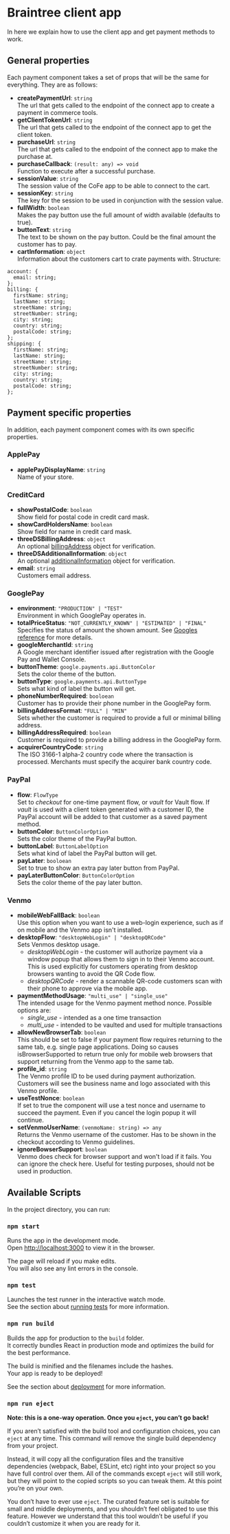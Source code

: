 # Braintree client app

In here we explain how to use the client app and get payment methods to work.

## General properties

Each payment component takes a set of props that will be the same for everything. They are as follows:
- **createPaymentUrl**: `string`  
    The url that gets called to the endpoint of the connect app to create a payment in commerce tools.
- **getClientTokenUrl**: `string`  
    The url that gets called to the endpoint of the connect app to get the client token.
- **purchaseUrl**: `string`  
    The url that gets called to the endpoint of the connect app to make the purchase at.
- **purchaseCallback**: `(result: any) => void`  
    Function to execute after a successful purchase.
- **sessionValue**: `string`  
    The session value of the CoFe app to be able to connect to the cart.
- **sessionKey**: `string`  
    The key for the session to be used in conjunction with the session value.
- **fullWidth**: `boolean`  
    Makes the pay button use the full amount of width available (defaults to true).
- **buttonText**: `string`  
    The text to be shown on the pay button. Could be the final amount the customer has to pay.
- **cartInformation**: `object`  
Information about the customers cart to crate payments with. 
Structure:
```
account: {
  email: string;
};
billing: {
  firstName: string;
  lastName: string;
  streetName: string;
  streetNumber: string;
  city: string;
  country: string;
  postalCode: string;
};
shipping: {
  firstName: string;
  lastName: string;
  streetName: string;
  streetNumber: string;
  city: string;
  country: string;
  postalCode: string;
};
 ```
## Payment specific properties
In addition, each payment component comes with its own specific properties.

### ApplePay
- **applePayDisplayName**: `string`  
    Name of your store.

### CreditCard
- **showPostalCode**: `boolean`  
  Show field for postal code in credit card mask.
- **showCardHoldersName**: `boolean`  
    Show field for name in credit card mask.
- **threeDSBillingAddress**: `object`  
    An optional [billingAddress](https://braintree.github.io/braintree-web/current/ThreeDSecure.html#~billingAddress) object for verification.
- **threeDSAdditionalInformation**: `object`  
    An optional [additionalInformation](https://braintree.github.io/braintree-web/current/ThreeDSecure.html#~additionalInformation) object for verification.
- **email**: `string`  
    Customers email address.

### GooglePay
- **environment**: `"PRODUCTION" | "TEST"`  
  Environment in which GooglePay operates in.
- **totalPriceStatus**: `"NOT_CURRENTLY_KNOWN" | "ESTIMATED" | "FINAL"`  
  Specifies the status of amount the shown amount. See [Googles reference](https://developers.google.com/pay/api/web/reference/request-objects#TransactionInfo) for more details.
- **googleMerchantId**: `string`  
  A Google merchant identifier issued after registration with the Google Pay and Wallet Console.
- **buttonTheme**: `google.payments.api.ButtonColor`  
  Sets the color theme of the button.
- **buttonType**: `google.payments.api.ButtonType`  
  Sets what kind of label the button will get. 
- **phoneNumberRequired**: `booloean`  
  Customer has to provide their phone number in the GooglePay form.
- **billingAddressFormat**: `"FULL" | "MIN"`  
  Sets whether the customer is required to provide a full or minimal billing address.
- **billingAddressRequired**: `boolean`  
  Customer is required to provide a billing address in the GooglePay form.
- **acquirerCountryCode**: `string`  
  The ISO 3166-1 alpha-2 country code where the transaction is processed. Merchants must specify the acquirer bank country code.

### PayPal
- **flow**: `FlowType`  
  Set to *checkout* for one-time payment flow, or *vault* for Vault flow. If *vault* is used with a client token generated with a customer ID, the PayPal account will be added to that customer as a saved payment method.
- **buttonColor**: `ButtonColorOption`  
  Sets the color theme of the PayPal button.
- **buttonLabel**: `ButtonLabelOption`  
  Sets what kind of label the PayPal button will get.
- **payLater**: `booloean`  
  Set to true to show an extra pay later button from PayPal. 
- **payLaterButtonColor**: `ButtonColorOption`  
  Sets the color theme of the pay later button.

### Venmo
- **mobileWebFallBack**: `boolean`  
  Use this option when you want to use a web-login experience, such as if on mobile and the Venmo app isn't installed.
- **desktopFlow**: `"desktopWebLogin" | "desktopQRCode"`  
  Sets Venmos desktop usage.
  - *desktopWebLogin* - the customer will authorize payment via a window popup that allows them to sign in to their Venmo account. This is used explicitly for customers operating from desktop browsers wanting to avoid the QR Code flow.
  - *desktopQRCode* - render a scannable QR-code customers scan with their phone to approve via the mobile app.
- **paymentMethodUsage**: `"multi_use" | "single_use"`  
  The intended usage for the Venmo payment method nonce. Possible options are:
  - *single_use* - intended as a one time transaction
  - *multi_use* - intended to be vaulted and used for multiple transactions
- **allowNewBrowserTab**: `boolean`  
  This should be set to false if your payment flow requires returning to the same tab, e.g. single page applications. Doing so causes isBrowserSupported to return true only for mobile web browsers that support returning from the Venmo app to the same tab.
- **profile_id**: `string`  
  The Venmo profile ID to be used during payment authorization. Customers will see the business name and logo associated with this Venmo profile.
- **useTestNonce**: `boolean`  
  If set to true the component will use a test nonce and username to succeed the payment. Even if you cancel the login popup it will continue.
- **setVenmoUserName**: `(venmoName: string) => any`  
  Returns the Venmo username of the customer. Has to be shown in the checkout according to Venmo guidelines.
- **ignoreBowserSupport**: `boolean`  
  Venmo does check for browser support and won't load if it fails. You can ignore the check here. Useful for testing purposes, should not be used in production.

## Available Scripts

In the project directory, you can run:

### `npm start`

Runs the app in the development mode.\
Open [http://localhost:3000](http://localhost:3000) to view it in the browser.

The page will reload if you make edits.\
You will also see any lint errors in the console.

### `npm test`

Launches the test runner in the interactive watch mode.\
See the section about [running tests](https://facebook.github.io/create-react-app/docs/running-tests) for more information.

### `npm run build`

Builds the app for production to the `build` folder.\
It correctly bundles React in production mode and optimizes the build for the best performance.

The build is minified and the filenames include the hashes.\
Your app is ready to be deployed!

See the section about [deployment](https://facebook.github.io/create-react-app/docs/deployment) for more information.

### `npm run eject`

**Note: this is a one-way operation. Once you `eject`, you can’t go back!**

If you aren’t satisfied with the build tool and configuration choices, you can `eject` at any time. This command will remove the single build dependency from your project.

Instead, it will copy all the configuration files and the transitive dependencies (webpack, Babel, ESLint, etc) right into your project so you have full control over them. All of the commands except `eject` will still work, but they will point to the copied scripts so you can tweak them. At this point you’re on your own.

You don’t have to ever use `eject`. The curated feature set is suitable for small and middle deployments, and you shouldn’t feel obligated to use this feature. However we understand that this tool wouldn’t be useful if you couldn’t customize it when you are ready for it.


